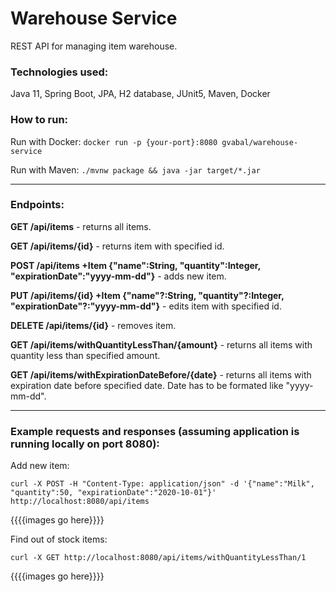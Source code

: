 # Warehouse Service

REST API for managing item warehouse.

### Technologies used:

Java 11, Spring Boot, JPA, H2 database, JUnit5, Maven, Docker

### How to run:

Run with Docker: `docker run -p {your-port}:8080 gvabal/warehouse-service`

Run with Maven: `./mvnw package && java -jar target/*.jar`

----
### Endpoints:

**GET /api/items** - returns all items.

**GET /api/items/{id}** - returns item with specified id.

**POST /api/items +Item {"name":String, "quantity":Integer, "expirationDate":"yyyy-mm-dd"}** - adds new item.

**PUT /api/items/{id} +Item {"name"?:String, "quantity"?:Integer, "expirationDate"?:"yyyy-mm-dd"}** - edits item with specified id.

**DELETE /api/items/{id}** - removes item.

**GET /api/items/withQuantityLessThan/{amount}** - returns all items with quantity less than specified amount.

**GET /api/items/withExpirationDateBefore/{date}** - returns all items with expiration date before specified date. Date has to be formated like "yyyy-mm-dd".

----
### Example requests and responses (assuming application is running locally on port 8080):

Add new item: 

`curl -X POST -H "Content-Type: application/json" -d '{"name":"Milk", "quantity":50, "expirationDate":"2020-10-01"}' http://localhost:8080/api/items`

{{{{images go here}}}}

Find out of stock items: 

`curl -X GET http://localhost:8080/api/items/withQuantityLessThan/1`

{{{{images go here}}}}
